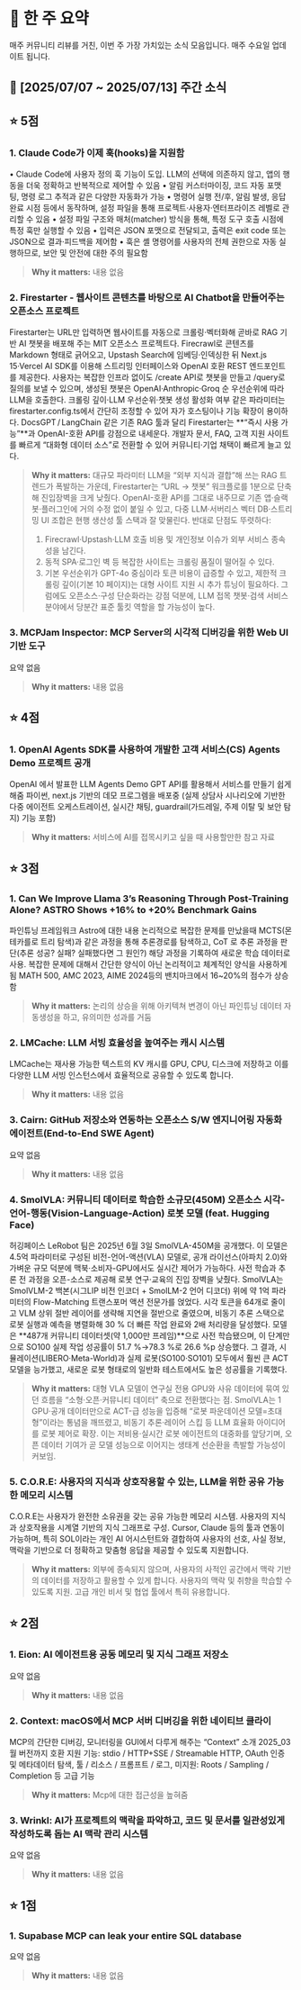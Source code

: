 # 📰 한 주 요약
매주 커뮤니티 리뷰를 거친, 이번 주 가장 가치있는 소식 모음입니다.
매주 수요일 업데이트 됩니다.
## 📆 [2025/07/07 ~ 2025/07/13] 주간 소식
## ⭐ 5점

### 1. Claude Code가 이제 훅(hooks)을 지원함
• Claude Code에 사용자 정의 훅 기능이 도입. LLM의 선택에 의존하지 않고, 앱의 행동을 더욱 정확하고 반복적으로 제어할 수 있음
• 알림 커스터마이징, 코드 자동 포맷팅, 명령 로그 추적과 같은 다양한 자동화가 가능
• 명령어 실행 전/후, 알림 발생, 응답 완료 시점 등에서 동작하며, 설정 파일을 통해 프로젝트·사용자·엔터프라이즈 레벨로 관리할 수 있음
• 설정 파일 구조와 매처(matcher) 방식을 통해, 특정 도구 호출 시점에 특정 훅만 실행할 수 있음
• 입력은 JSON 포맷으로 전달되고, 출력은 exit code 또는 JSON으로 결과·피드백을 제어함
• 훅은 셸 명령어를 사용자의 전체 권한으로 자동 실행하므로, 보안 및 안전에 대한 주의 필요함

> **Why it matters:** 
> 내용 없음

### 2. Firestarter - 웹사이트 콘텐츠를 바탕으로 AI Chatbot을 만들어주는 오픈소스 프로젝트
Firestarter는 URL만 입력하면 웹사이트를 자동으로 크롤링·벡터화해 곧바로 RAG 기반 AI 챗봇을 배포해 주는 MIT 오픈소스 프로젝트다. Firecrawl로 콘텐츠를 Markdown 형태로 긁어오고, Upstash Search에 임베딩·인덱싱한 뒤 Next.js 15·Vercel AI SDK를 이용해 스트리밍 인터페이스와 OpenAI 호환 REST 엔드포인트를 제공한다.
사용자는 복잡한 인프라 없이도 /create API로 챗봇을 만들고 /query로 질의를 보낼 수 있으며, 생성된 챗봇은 OpenAI·Anthropic·Groq 순 우선순위에 따라 LLM을 호출한다. 크롤링 깊이·LLM 우선순위·챗봇 생성 활성화 여부 같은 파라미터는 firestarter.config.ts에서 간단히 조정할 수 있어 자가 호스팅이나 기능 확장이 용이하다.
DocsGPT / LangChain 같은 기존 RAG 툴과 달리 Firestarter는 **“즉시 사용 가능”**과 OpenAI-호환 API를 강점으로 내세운다. 개발자 문서, FAQ, 고객 지원 사이트를 빠르게 “대화형 데이터 소스”로 전환할 수 있어 커뮤니티·기업 채택이 빠르게 늘고 있다.

> **Why it matters:** 
> 대규모 파라미터 LLM을 “외부 지식과 결합”해 쓰는 RAG 트렌드가 폭발하는 가운데, Firestarter는 “URL → 챗봇” 워크플로를 1분으로 단축해 진입장벽을 크게 낮췄다. OpenAI-호환 API를 그대로 내주므로 기존 앱·슬랙봇·플러그인에 거의 수정 없이 붙일 수 있고, 다중 LLM·서버리스 벡터 DB·스트리밍 UI 조합은 현행 생산성 툴 스택과 잘 맞물린다. 반대로 단점도 뚜렷하다:
> 1. Firecrawl·Upstash·LLM 호출 비용 및 개인정보 이슈가 외부 서비스 종속성을 남긴다.
> 2. 동적 SPA·로그인 벽 등 복잡한 사이트는 크롤링 품질이 떨어질 수 있다.
> 3. 기본 우선순위가 GPT-4o 중심이라 토큰 비용이 급증할 수 있고, 제한적 크롤링 깊이(기본 10 페이지)는 대형 사이트 지원 시 추가 튜닝이 필요하다. 그럼에도 오픈소스·구성 단순화라는 강점 덕분에, LLM 접목 챗봇·검색 서비스 분야에서 당분간 표준 툴킷 역할을 할 가능성이 높다.

### 3. MCPJam Inspector: MCP Server의 시각적 디버깅을 위한 Web UI 기반 도구
요약 없음

> **Why it matters:** 
> 내용 없음

## ⭐ 4점

### 1. OpenAI Agents SDK를 사용하여 개발한 고객 서비스(CS) Agents Demo 프로젝트 공개
OpenAI 에서 발표한 LLM Agents Demo
GPT API를 활용해서 서비스를 만들기 쉽게 해줌
파이썬, next.js 기반의 데모 프로그렘을 배포중
(실제 상담사 시나리오에 기반한 다중 에이전트 오케스트레이션,
실시간 채팅, guardrail(가드레일, 주제 이탈 및 보안 탐지) 기능 포함)

> **Why it matters:** 
> 서비스에 AI를 접목시키고 싶을 때 사용할만한 참고 자료

## ⭐ 3점

### 1. Can We Improve Llama 3’s Reasoning Through Post-Training Alone? ASTRO Shows +16% to +20% Benchmark Gains
파인튜닝 프레임워크 Astro에 대한 내용
논리적으로 복잡한 문제를 만났을때
MCTS(몬테카를로 트리 탐색)과 같은 과정을 통해
추론경로를 탐색하고,
CoT 로 추론 과정을 판단(추론 성공? 실패? 실패했다면 그 원인?)
해당 과정을 기록하여 새로운 학습 데이터로 사용.
복잡한 문제에 대해서
간단한 양식이 아닌 논리적이고 체계적인 양식을 사용하게됨
MATH 500, AMC 2023, AIME 2024등의 밴치마크에서 16~20%의 점수가 상승함

> **Why it matters:** 
> 논리의 상승을 위해 아키텍쳐 변경이 아닌 파인튜닝 데이터 자동생성을 하고, 유의미한 성과를 거둠

### 2. LMCache: LLM 서빙 효율성을 높여주는 캐시 시스템
LMCache는 재사용 가능한 텍스트의 KV 캐시를 GPU, CPU, 디스크에 저장하고 이를 다양한 LLM 서빙 인스턴스에서 효율적으로 공유할 수 있도록 합니다.

> **Why it matters:** 
> 내용 없음

### 3. Cairn: GitHub 저장소와 연동하는 오픈소스 S/W 엔지니어링 자동화 에이전트(End-to-End SWE Agent)
요약 없음

> **Why it matters:** 
> 내용 없음

### 4. SmolVLA: 커뮤니티 데이터로 학습한 소규모(450M) 오픈소스 시각-언어-행동(Vision-Language-Action) 로봇 모델 (feat. Hugging Face)
허깅페이스 LeRobot 팀은 2025년 6월 3일 SmolVLA-450M을 공개했다. 이 모델은 4.5억 파라미터로 구성된 비전-언어-액션(VLA) 모델로, 공개 라이선스(아파치 2.0)와 가벼운 규모 덕분에 맥북·소비자-GPU에서도 실시간 제어가 가능하다. 사전 학습과 추론 전 과정을 오픈-소스로 제공해 로봇 연구·교육의 진입 장벽을 낮췄다.
SmolVLA는 SmolVLM-2 백본(시그LIP 비전 인코더 + SmolLM-2 언어 디코더) 위에 약 1억 파라미터의 Flow-Matching 트랜스포머 액션 전문가를 얹었다. 시각 토큰을 64개로 줄이고 VLM 상위 절반 레이어를 생략해 지연을 절반으로 줄였으며, 비동기 추론 스택으로 로봇 실행과 예측을 병렬화해 30 % 더 빠른 작업 완료와 2배 처리량을 달성했다.
모델은 **487개 커뮤니티 데이터셋(약 1,000만 프레임)**으로 사전 학습됐으며, 이 단계만으로 SO100 실제 작업 성공률이 51.7 %→78.3 %로 26.6 %p 상승했다. 그 결과, 시뮬레이션(LIBERO·Meta-World)과 실제 로봇(SO100·SO101) 모두에서 훨씬 큰 ACT 모델을 능가했고, 새로운 로봇 형태로의 일반화 테스트에서도 높은 성공률을 기록했다.

> **Why it matters:** 
> 대형 VLA 모델이 연구실 전용 GPU와 사유 데이터에 묶여 있던 흐름을 “소형·오픈·커뮤니티 데이터” 축으로 전환했다는 점. SmolVLA는 1 GPU·공개 데이터만으로 ACT-급 성능을 입증해 “로봇 파운데이션 모델=초대형”이라는 통념을 깨뜨렸고, 비동기 추론·레이어 스킵 등 LLM 효율화 아이디어를 로봇 제어로 확장. 이는 저비용·실시간 로봇 에이전트의 대중화를 앞당기며, 오픈 데이터 기여가 곧 모델 성능으로 이어지는 생태계 선순환을 촉발할 가능성이 커보임.

### 5. C.O.R.E: 사용자의 지식과 상호작용할 수 있는, LLM을 위한 공유 가능한 메모리 시스템
C.O.R.E는 사용자가 완전한 소유권을 갖는 공유 가능한 메모리 시스템. 사용자의 지식과 상호작용을 시계열 기반의 지식 그래프로 구성. Cursor, Claude 등의 툴과 연동이 가능하며, 특히 SOL이라는 개인 AI 어시스턴트와 결합하여 사용자의 선호, 사실 정보, 맥락을 기반으로 더 정확하고 맞춤형 응답을 제공할 수 있도록 지원합니다.

> **Why it matters:** 
> 외부에 종속되지 않으며, 사용자의 사적인 공간에서 맥락 기반의 데이터를 저장하고 활용할 수 있게 합니다. 사용자의 맥락 및 취향을 학습할 수 있도록 지원.  고급 개인 비서 및 협업 툴에서 특히 유용합니다.

## ⭐ 2점

### 1. Eion: AI 에이전트용 공동 메모리 및 지식 그래프 저장소
요약 없음

> **Why it matters:** 
> 내용 없음

### 2. Context: macOS에서 MCP 서버 디버깅을 위한 네이티브 클라이
MCP의 간단한 디버깅, 모니터링을 GUI에서 다루게 해주는 “Context” 소개
2025_03 월 버전까지 호환
지원 기능:
stdio / HTTP+SSE / Streamable HTTP,
OAuth 인증 및 메타데이터 탐색,
툴 / 리소스 / 프롬프트 / 로그,
미지원:
Roots / Sampling / Completion 등 고급 기능

> **Why it matters:** 
> Mcp에 대한 접근성을 높혀줌

### 3. Wrinkl: AI가 프로젝트의 맥락을 파악하고, 코드 및 문서를 일관성있게 작성하도록 돕는 AI 맥락 관리 시스템
요약 없음

> **Why it matters:** 
> 내용 없음

## ⭐ 1점

### 1. Supabase MCP can leak your entire SQL database
요약 없음

> **Why it matters:** 
> 내용 없음
